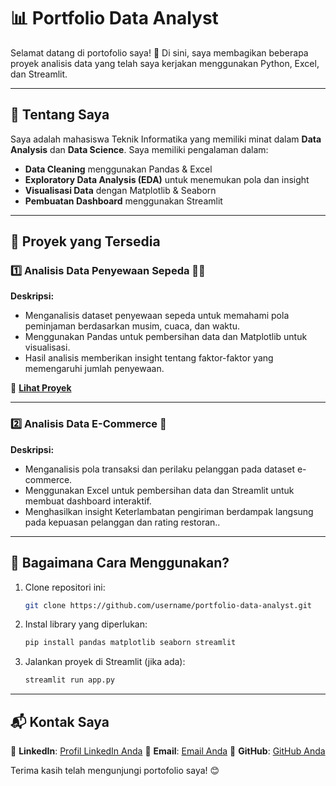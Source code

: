 # 📊 Portfolio Data Analyst

Selamat datang di portofolio saya! 🚀
Di sini, saya membagikan beberapa proyek analisis data yang telah saya kerjakan menggunakan Python, Excel, dan Streamlit.

---

## 🔹 **Tentang Saya**
Saya adalah mahasiswa Teknik Informatika yang memiliki minat dalam **Data Analysis** dan **Data Science**. Saya memiliki pengalaman dalam:
- **Data Cleaning** menggunakan Pandas & Excel
- **Exploratory Data Analysis (EDA)** untuk menemukan pola dan insight
- **Visualisasi Data** dengan Matplotlib & Seaborn
- **Pembuatan Dashboard** menggunakan Streamlit

---

## 📌 **Proyek yang Tersedia**

### **1️⃣ Analisis Data Penyewaan Sepeda** 🚴‍♂️
**Deskripsi:**
- Menganalisis dataset penyewaan sepeda untuk memahami pola peminjaman berdasarkan musim, cuaca, dan waktu.
- Menggunakan Pandas untuk pembersihan data dan Matplotlib untuk visualisasi.
- Hasil analisis memberikan insight tentang faktor-faktor yang memengaruhi jumlah penyewaan.

🔗 **[Lihat Proyek](https://bike-share-analytics.streamlit.app/)**

---

### **2️⃣ Analisis Data E-Commerce** 🛒
**Deskripsi:**
- Menganalisis pola transaksi dan perilaku pelanggan pada dataset e-commerce.
- Menggunakan Excel untuk pembersihan data dan Streamlit untuk membuat dashboard interaktif.
- Menghasilkan insight Keterlambatan pengiriman berdampak langsung pada kepuasan pelanggan dan rating restoran..
---

## 🚀 **Bagaimana Cara Menggunakan?**
1. Clone repositori ini:
   ```bash
   git clone https://github.com/username/portfolio-data-analyst.git
   ```
2. Instal library yang diperlukan:
   ```bash
   pip install pandas matplotlib seaborn streamlit
   ```
3. Jalankan proyek di Streamlit (jika ada):
   ```bash
   streamlit run app.py
   ```

---

## 📬 **Kontak Saya**
💼 **LinkedIn**: [Profil LinkedIn Anda](#)
📧 **Email**: [Email Anda](#)
📂 **GitHub**: [GitHub Anda](#)

Terima kasih telah mengunjungi portofolio saya! 😊
